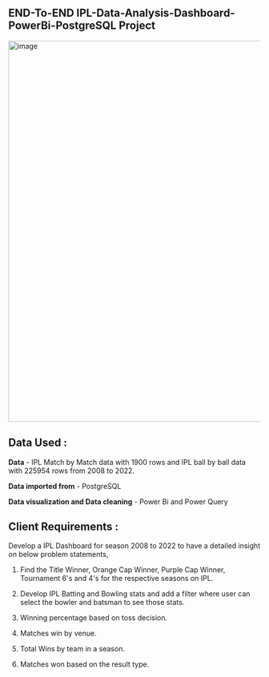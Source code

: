## END-To-END IPL-Data-Analysis-Dashboard-PowerBi-PostgreSQL Project 


<img width="762" alt="image" src="https://github.com/RahulNair097/Complete-IPL-Analysis-Dashboard-PowerBi/assets/108625508/d324e5d8-0323-458a-a2d9-c07a0d8c3d02">


## Data Used :

**Data** - IPL Match by Match data with 1900 rows and IPL ball by ball data with 225954 rows from 2008 to 2022.

**Data imported from** - PostgreSQL

**Data visualization and Data cleaning** - Power Bi and Power Query

## Client Requirements :

Develop a IPL Dashboard for season 2008 to 2022 to have a detailed insight on below problem statements,

1. Find the Title Winner, Orange Cap Winner, Purple Cap Winner, Tournament 6's and 4's for the respective seasons on IPL.

2. Develop IPL Batting and Bowling stats and add a filter where user can select the bowler and batsman to see those stats.

3. Winning percentage based on toss decision.

4. Matches win by venue.

5. Total Wins by team in a season.

6. Matches won based on the result type.

